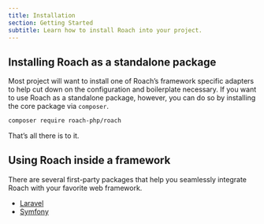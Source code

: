 ```yaml
---
title: Installation
section: Getting Started
subtitle: Learn how to install Roach into your project.
---
```


## Installing Roach as a standalone package

Most project will want to install one of Roach’s framework specific adapters to help cut down on the configuration and boilerplate necessary. If you want to use Roach as a standalone package, however, you can do so by installing the core package via `composer`.

<CodeBlock>

```bash
composer require roach-php/roach
```

</CodeBlock>

That’s all there is to it.

## Using Roach inside a framework

There are several first-party packages that help you seamlessly integrate Roach with your favorite web framework.

- [Laravel](/docs/laravel)
- [Symfony](/docs/symfony)
